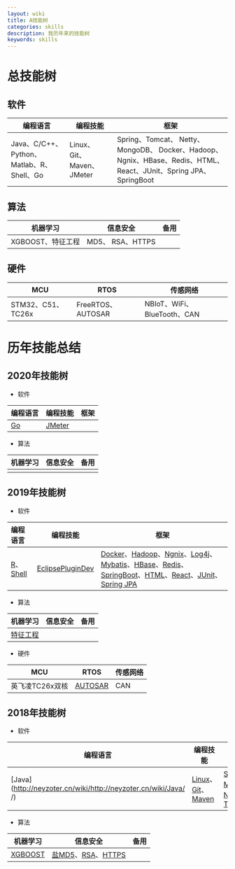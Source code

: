 ```yaml
---
layout: wiki
title: A技能树
categories: skills
description: 我历年来的技能树
keywords: skills
---
```


# 总技能树

## 软件

|编程语言|编程技能|框架|
|-|-|-|
|Java、C/C++、Python、Matlab、R、Shell、Go |Linux、 Git、Maven、JMeter| Spring、Tomcat、 Netty、 MongoDB、 Docker、Hadoop、Ngnix、HBase、Redis、HTML、React、JUnit、Spring JPA、SpringBoot |

## 算法

|机器学习|信息安全|备用|
|-|-|-|
|XGBOOST、特征工程 |MD5、 RSA、HTTPS||

## 硬件

|MCU|RTOS|传感网络|
|-|-|-|
|STM32、C51、TC26x |FreeRTOS、AUTOSAR|NBIoT、WiFi、BlueTooth、CAN|

# 历年技能总结

## 2020年技能树

* 软件

|编程语言|编程技能|框架|
|:--|-|-|
| [Go](http://neyzoter.cn/wiki/Golang/) | [JMeter](http://neyzoter.cn/wiki/JMeter/) |      |

* 算法

|机器学习|信息安全|备用|
|-|-|-|
||||

## 2019年技能树

* 软件

|编程语言|编程技能|框架|
|:--|-|-|
|[R](http://neyzoter.cn/wiki/R/)、[Shell](https://github.com/Neyzoter/TestScript)|[EclipsePluginDev](http://neyzoter.cn/wiki/EclipsePluginDev/)|[Docker](http://neyzoter.cn/wiki/Docker/)、[Hadoop](http://neyzoter.cn/wiki/Hadoop/)、[Ngnix](http://neyzoter.cn/wiki/Ngnix/)、[Log4j](http://neyzoter.cn/wiki/log4j/)、[Mybatis](http://neyzoter.cn/wiki/MyBatis/)、[HBase](http://neyzoter.cn/wiki/Hbase/)、[Redis](http://neyzoter.cn/wiki/Redis/)、[SpringBoot](http://neyzoter.cn/wiki/SpringSubproj/)、[HTML](<http://neyzoter.cn/wiki/HTML/>)、[React](http://neyzoter.cn/wiki/React/)、[JUnit](http://neyzoter.cn/wiki/JUnit/)、[Spring JPA](http://neyzoter.cn/wiki/SpringSubproj/)|

* 算法

|机器学习|信息安全|备用|
|-|-|-|
|[特征工程](http://neyzoter.cn/wiki/ML_FeatureEngineering/)|||

* 硬件

|MCU|RTOS|传感网络|
|-|-|-|
|英飞凌TC26x双核|[AUTOSAR](http://neyzoter.cn/wiki/AUTOSAR/)|CAN|

## 2018年技能树
* 软件

|编程语言|编程技能|框架|
|-|-|-|
|[Java](http://neyzoter.cn/wiki/http://neyzoter.cn/wiki/Java/ /)|[Linux](http://neyzoter.cn/wiki/Linux/)、 [Git](http://neyzoter.cn/wiki/git/)、[Maven](http://neyzoter.cn/wiki/Maven/)|[Spring](http://neyzoter.cn/wiki/Spring/)、[MongoDB](http://neyzoter.cn/wiki/MongoDB/ )、[Netty](http://neyzoter.cn/wiki/Netty/)、[Tomcat](http://neyzoter.cn/2018/11/17/Tomcat-ServerXml-Analy/)|

* 算法

|机器学习|信息安全|备用|
|-|-|-|
|[XGBOOST](http://neyzoter.cn/2018/12/30/Boosting-Based-Learning-Algorithms/)|[盐MD5](http://neyzoter.cn/2019/01/25/MD5-Verify/)、[RSA](http://neyzoter.cn/2018/10/29/RSA-Security/)、[HTTPS](http://neyzoter.cn/2018/10/18/Https-Encryption/)||

